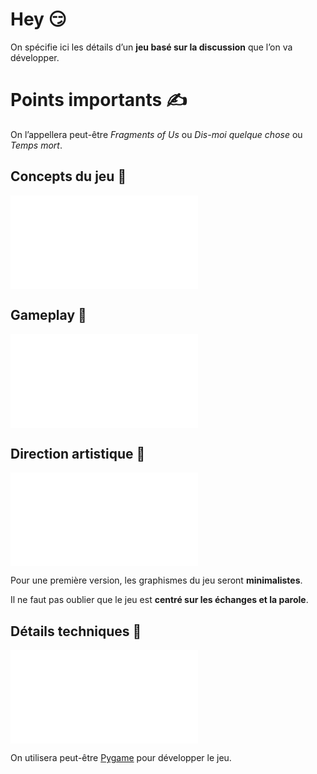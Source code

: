 # Hey 😏

On spécifie ici les détails d’un **jeu basé sur la discussion** que l’on va développer.

# Points importants ✍️

On l’appellera peut-être _Fragments of Us_ ou _Dis-moi quelque chose_ ou _Temps mort_.
## Concepts du jeu 💭

![](<concept/README.md>)

## Gameplay 🎈

![](<gameplay/README.md>)

## Direction artistique 🎨

![](<direction artistique/README.md>)

Pour une première version, les graphismes du jeu seront **minimalistes**.

Il ne faut pas oublier que le jeu est **centré sur les échanges et la parole**.

## Détails techniques 🎼

![](<technique/README.md>)

On utilisera peut-être [Pygame](https://en.wikipedia.org/wiki/Pygame) pour développer le jeu.